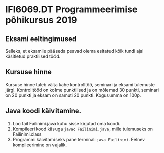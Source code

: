 # IFI6069.DT Programmeerimise põhikursus 2019

## Eksami eeltingimused
Selleks, et eksamile pääseda peavad olema esitatud kõik tundi ajal käsitletud
praktilised tööd.

## Kursuse hinne
Kursuse hinne tuleb välja kahe kontrolltöö, seminari ja eksami tulemuste järgi.
Kontrolltööd on kolme punktilised ja on mõlemad 30 punkti, seminari on 20 punkti ja eksam on samuti 20 punkti.
Kogusumma on 100p.

## Java koodi käivitamine.
1. Loo fail Failinimi.java kuhu sisse kirjutad oma koodi.
1. Kompileeri kood käsuga ```javac Failinimi.java```, mille tulemuseks on Failinimi.class
1. Programmi käivitamiseks pane terminali ```java Failinimi```. Eelnev kompileerimine on vajalik.